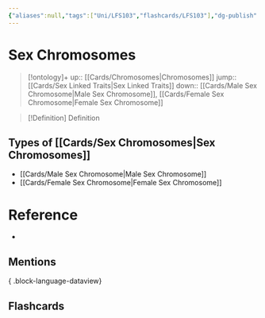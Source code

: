 ```yaml
---
{"aliases":null,"tags":["Uni/LFS103","flashcards/LFS103"],"dg-publish":true,"permalink":"/cards/sex-chromosomes/","dgPassFrontmatter":true}
---
```


# Sex Chromosomes

> [!ontology]+
> up:: [[Cards/Chromosomes\|Chromosomes]]
> jump:: [[Cards/Sex Linked Traits\|Sex Linked Traits]]
> down:: [[Cards/Male Sex Chromosome\|Male Sex Chromosome]], [[Cards/Female Sex Chromosome\|Female Sex Chromosome]]

> [!Definition] Definition

## Types of [[Cards/Sex Chromosomes\|Sex Chromosomes]]

- [[Cards/Male Sex Chromosome\|Male Sex Chromosome]]
- [[Cards/Female Sex Chromosome\|Female Sex Chromosome]]

# Reference

- 

## Mentions


{ .block-language-dataview}

## Flashcards